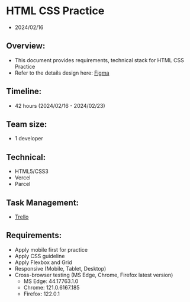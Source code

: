 # HTML CSS Practice

- 2024/02/16

## Overview:

- This document provides requirements, technical stack for HTML CSS Practice
- Refer to the details design here: [Figma](<https://www.figma.com/file/36kEHivroepFyDPDFsNwjd/Damiun-Trip's-(Community)?type=design&node-id=0-1&mode=design&t=yE5y31zDjW8FPgeH-0&fbclid=IwAR21Xc-sYMmXajBrOQ2kTU9ncuOT_bRRyqkq2yk0K4HZMwne9LiVWwAFw-s>)

## Timeline:

- 42 hours (2024/02/16 - 2024/02/23)

## Team size:

- 1 developer

## Technical:

- HTML5/CSS3
- Vercel
- Parcel

## Task Management:

- [Trello](https://www.google.com/url?q=https://trello.com/b/IyxM90wS/html-css-training&sa=D&source=docs&ust=1708082038564227&usg=AOvVaw1rnxaxLxsZYYj0QvFT4VUu)

## Requirements:

- Apply mobile first for practice
- Apply CSS guideline
- Apply Flexbox and Grid
- Responsive (Mobile, Tablet, Desktop)
- Cross-browser testing (MS Edge, Chrome, Firefox latest version)
  - MS Edge: 44.17763.1.0
  - Chrome: 121.0.6167.185
  - Firefox: 122.0.1
